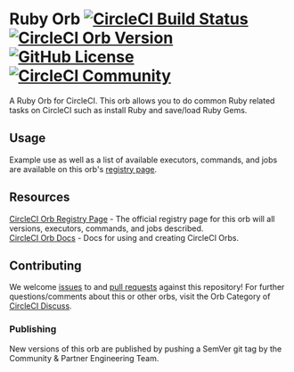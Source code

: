 # Ruby Orb [![CircleCI Build Status](https://circleci.com/gh/CircleCI-Public/ruby-orb.svg?style=shield "CircleCI Build Status")](https://circleci.com/gh/CircleCI-Public/ruby-orb) [![CircleCI Orb Version](https://img.shields.io/badge/endpoint.svg?url=https://badges.circleci.io/orb/circleci/ruby)][reg-page] [![GitHub License](https://img.shields.io/badge/license-MIT-lightgrey.svg)](https://raw.githubusercontent.com/CircleCI-Public/ruby-orb/master/LICENSE) [![CircleCI Community](https://img.shields.io/badge/community-CircleCI%20Discuss-343434.svg)](https://discuss.circleci.com/c/ecosystem/orbs)

A Ruby Orb for CircleCI.
This orb allows you to do common Ruby related tasks on CircleCI such as install Ruby and save/load Ruby Gems.


## Usage

Example use as well as a list of available executors, commands, and jobs are available on this orb's [registry page][reg-page].


## Resources

[CircleCI Orb Registry Page][reg-page] - The official registry page for this orb will all versions, executors, commands, and jobs described.  
[CircleCI Orb Docs](https://circleci.com/docs/2.0/orb-intro/#section=configuration) - Docs for using and creating CircleCI Orbs.  


## Contributing
We welcome [issues](https://github.com/CircleCI-Public/ruby-orb/issues) to and [pull requests](https://github.com/CircleCI-Public/ruby-orb/pulls) against this repository!
For further questions/comments about this or other orbs, visit the Orb Category of [CircleCI Discuss](https://discuss.circleci.com/c/orbs).

### Publishing

New versions of this orb are published by pushing a SemVer git tag by the Community & Partner Engineering Team.



[reg-page]: https://circleci.com/orbs/registry/orb/circleci/ruby
